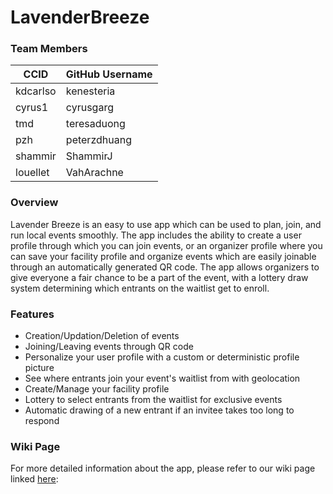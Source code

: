 
# LavenderBreeze

### Team Members
| CCID | GitHub Username |
| -------- | ------- |
| kdcarlso | kenesteria |
| cyrus1 | cyrusgarg |
| tmd | teresaduong |
| pzh | peterzdhuang |
| shammir | ShammirJ |
| louellet | VahArachne |

### Overview

Lavender Breeze is an easy to use app which can be used to plan, join, and run local events smoothly. The app includes the ability to create a user
profile through which you can join events, or an organizer profile where you can save your facility profile and organize events which are easily joinable
through an automatically generated QR code. The app allows organizers to give everyone a fair chance to be a part of the event, with a lottery draw system
determining which entrants on the waitlist get to enroll.

### Features

- Creation/Updation/Deletion of events
- Joining/Leaving events through QR code
- Personalize your user profile with a custom or deterministic profile picture
- See where entrants join your event's waitlist from with geolocation
- Create/Manage your facility profile
- Lottery to select entrants from the waitlist for exclusive events
- Automatic drawing of a new entrant if an invitee takes too long to respond

### Wiki Page

For more detailed information about the app, please refer to our wiki page linked [here](https://github.com/CMPUT301F24breeze1/LavenderBreeze/wiki):

